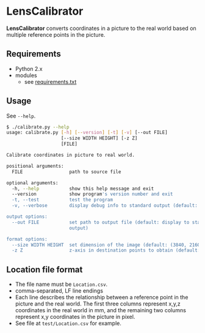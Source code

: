 
LensCalibrator
========================

__LensCalibrator__ converts coordinates in a picture to the real world based on multiple reference points in the picture.

Requirements
------------------------

- Python 2.x
- modules
    - see [requirements.txt](requirements.txt)


Usage
------------------------

See `--help`.

```sh
$ ./calibrate.py --help
usage: calibrate.py [-h] [--version] [-t] [-v] [--out FILE]
                    [--size WIDTH HEIGHT] [-z Z]
                    [FILE]

Calibrate coordinates in picture to real world.

positional arguments:
  FILE                 path to source file

optional arguments:
  -h, --help           show this help message and exit
  --version            show program's version number and exit
  -t, --test           test the program
  -v, --verbose        display debug info to standard output (default: False)

output options:
  --out FILE           set path to output file (default: display to standard
                       output)

format options:
  --size WIDTH HEIGHT  set dimension of the image (default: (3840, 2160))
  -z Z                 z-axis in destination points to obtain (default: None)
```


Location file format
------------------------

- The file name must be `Location.csv`.
- comma-separated, LF line endings
- Each line describes the relationship between a reference point in the picture and the real world. The first three columns represent x,y,z coordinates in the real world in mm, and the remaining two columns represent x,y coordinates in the picture in pixel.
- See file at `test/Location.csv` for example.
